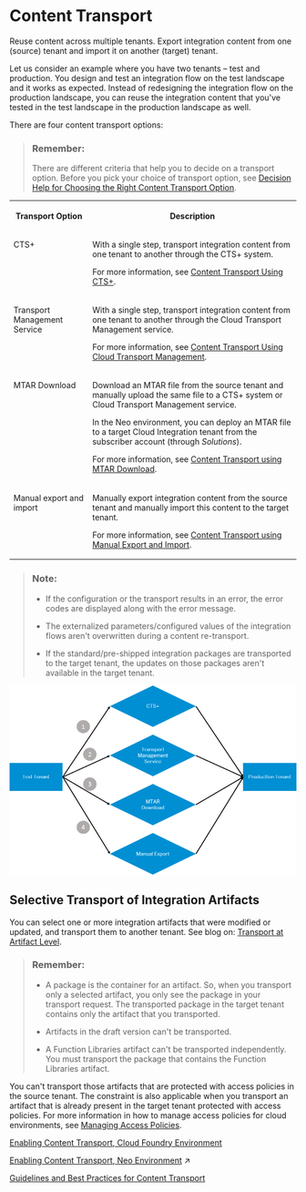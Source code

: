 <!-- loioe3c79d65aa604b80992e20609881ad7a -->

# Content Transport

Reuse content across multiple tenants. Export integration content from one \(source\) tenant and import it on another \(target\) tenant.

Let us consider an example where you have two tenants – test and production. You design and test an integration flow on the test landscape and it works as expected. Instead of redesigning the integration flow on the production landscape, you can reuse the integration content that you've tested in the test landscape in the production landscape as well.

There are four content transport options:

> ### Remember:  
> There are different criteria that help you to decide on a transport option. Before you pick your choice of transport option, see [Decision Help for Choosing the Right Content Transport Option](decision-help-for-choosing-the-right-content-transport-option-19e0e73.md).


<table>
<tr>
<th valign="top">

Transport Option

</th>
<th valign="top">

Description

</th>
</tr>
<tr>
<td valign="top">

CTS+

</td>
<td valign="top">

With a single step, transport integration content from one tenant to another through the CTS+ system.

For more information, see [Content Transport Using CTS+](content-transport-using-cts-3cdfb51.md).

</td>
</tr>
<tr>
<td valign="top">

Transport Management Service

</td>
<td valign="top">

With a single step, transport integration content from one tenant to another through the Cloud Transport Management service.

For more information, see [Content Transport Using Cloud Transport Management](content-transport-using-cloud-transport-management-d458b17.md).

</td>
</tr>
<tr>
<td valign="top">

MTAR Download

</td>
<td valign="top">

Download an MTAR file from the source tenant and manually upload the same file to a CTS+ system or Cloud Transport Management service.

In the Neo environment, you can deploy an MTAR file to a target Cloud Integration tenant from the subscriber account \(through *Solutions*\).

For more information, see [Content Transport using MTAR Download](content-transport-using-mtar-download-c111710.md).

</td>
</tr>
<tr>
<td valign="top">

Manual export and import

</td>
<td valign="top">

Manually export integration content from the source tenant and manually import this content to the target tenant.

For more information, see [Content Transport using Manual Export and Import](content-transport-using-manual-export-and-import-fd23e14.md).

</td>
</tr>
</table>

> ### Note:  
> -   If the configuration or the transport results in an error, the error codes are displayed along with the error message.
> 
> -   The externalized parameters/configured values of the integration flows aren't overwritten during a content re-transport.
> 
> -   If the standard/pre-shipped integration packages are transported to the target tenant, the updates on those packages aren't available in the target tenant.



![](images/CPI_Content_Transport_Overview_029fdd4.png)



<a name="loioe3c79d65aa604b80992e20609881ad7a__section_i3f_srf_bqb"/>

## Selective Transport of Integration Artifacts

You can select one or more integration artifacts that were modified or updated, and transport them to another tenant. See blog on: [Transport at Artifact Level](https://blogs.sap.com/2021/06/21/sap-cloud-integration-transport-at-artifact-level/).

> ### Remember:  
> -   A package is the container for an artifact. So, when you transport only a selected artifact, you only see the package in your transport request. The transported package in the target tenant contains only the artifact that you transported.
> 
> -   Artifacts in the draft version can't be transported.
> 
> -   A Function Libraries artifact can't be transported independently. You must transport the package that contains the Function Libraries artifact.

You can't transport those artifacts that are protected with access policies in the source tenant. The constraint is also applicable when you transport an artifact that is already present in the target tenant protected with access policies. For more information in how to manage access policies for cloud environments, see [Managing Access Policies](managing-access-policies-7db3c87.md).

[Enabling Content Transport, Cloud Foundry Environment](enabling-content-transport-cloud-foundry-environment-452c677.md "All the tasks mentioned here are one-time activities. The tenant administrator performs these tasks to enable content transport.")

[Enabling Content Transport, Neo Environment](https://help.sap.com/viewer/368c481cd6954bdfa5d0435479fd4eaf/Cloud/en-US/425db2bb73e74783801df7a1d81cacfc.html "") :arrow_upper_right:

[Guidelines and Best Practices for Content Transport](guidelines-and-best-practices-for-content-transport-8a8aa38.md "Cloud Integration offers different options to transport integration content. There are certain criteria that help you to decide which option to choose for your integration project.")


